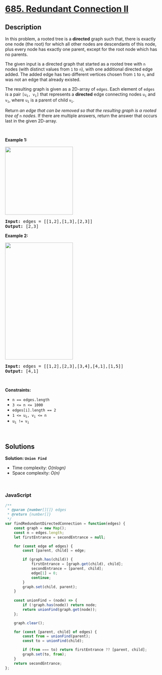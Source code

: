 # [685. Redundant Connection II](https://leetcode.com/problems/redundant-connection-ii)

## Description

<div class="elfjS" data-track-load="description_content"><p>In this problem, a rooted tree is a <b>directed</b> graph such that, there is exactly one node (the root) for which all other nodes are descendants of this node, plus every node has exactly one parent, except for the root node which has no parents.</p>

<p>The given input is a directed graph that started as a rooted tree with <code>n</code> nodes (with distinct values from <code>1</code> to <code>n</code>), with one additional directed edge added. The added edge has two different vertices chosen from <code>1</code> to <code>n</code>, and was not an edge that already existed.</p>

<p>The resulting graph is given as a 2D-array of <code>edges</code>. Each element of <code>edges</code> is a pair <code>[u<sub>i</sub>, v<sub>i</sub>]</code> that represents a <b>directed</b> edge connecting nodes <code>u<sub>i</sub></code> and <code>v<sub>i</sub></code>, where <code>u<sub>i</sub></code> is a parent of child <code>v<sub>i</sub></code>.</p>

<p>Return <em>an edge that can be removed so that the resulting graph is a rooted tree of</em> <code>n</code> <em>nodes</em>. If there are multiple answers, return the answer that occurs last in the given 2D-array.</p>

<p>&nbsp;</p>
<p><strong class="example">Example 1:</strong></p>
<img alt="" src="https://assets.leetcode.com/uploads/2020/12/20/graph1.jpg" style="width: 222px; height: 222px;">
<pre><strong>Input:</strong> edges = [[1,2],[1,3],[2,3]]
<strong>Output:</strong> [2,3]
</pre>

<p><strong class="example">Example 2:</strong></p>
<img alt="" src="https://assets.leetcode.com/uploads/2020/12/20/graph2.jpg" style="width: 222px; height: 382px;">
<pre><strong>Input:</strong> edges = [[1,2],[2,3],[3,4],[4,1],[1,5]]
<strong>Output:</strong> [4,1]
</pre>

<p>&nbsp;</p>
<p><strong>Constraints:</strong></p>

<ul>
	<li><code>n == edges.length</code></li>
	<li><code>3 &lt;= n &lt;= 1000</code></li>
	<li><code>edges[i].length == 2</code></li>
	<li><code>1 &lt;= u<sub>i</sub>, v<sub>i</sub> &lt;= n</code></li>
	<li><code>u<sub>i</sub> != v<sub>i</sub></code></li>
</ul>
</div>

<p>&nbsp;</p>

## Solutions

**Solution: `Union Find`**
- Time complexity: <em>O(nlogn)</em>
- Space complexity: <em>O(n)</em>

<p>&nbsp;</p>

### **JavaScript**

```js
/**
 * @param {number[][]} edges
 * @return {number[]}
 */
var findRedundantDirectedConnection = function(edges) {
    const graph = new Map();
    const n = edges.length;
    let firstEntrance = secondEntrance = null;

    for (const edge of edges) {
        const [parent, child] = edge;

        if (graph.has(child)) {
            firstEntrance = [graph.get(child), child];
            secondEntrance = [parent, child];
            edge[1] = 0;
            continue;
        }
        graph.set(child, parent);
    }
    
    const unionFind = (node) => {
        if (!graph.has(node)) return node;
        return unionFind(graph.get(node));
    };

    graph.clear();

    for (const [parent, child] of edges) {
        const from = unionFind(parent);
        const to = unionFind(child);

        if (from === to) return firstEntrance ?? [parent, child];
        graph.set(to, from);
    }
    return secondEntrance;
};
```
